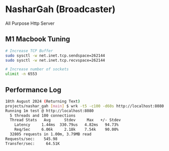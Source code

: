# NasharGah (Broadcaster)
All Purpose Http Server


## M1 Macbook Tuning

```bash
# Increase TCP Buffer
sudo sysctl -w net.inet.tcp.sendspace=262144
sudo sysctl -w net.inet.tcp.recvspace=262144

# Increase number of sockets
ulimit -n 6553
```

## Performance Log
```bash
18th August 2024 (Returning Text)
projects/nashar_gah [main] $ wrk -t5 -c100 -d60s http://localhost:8080
Running 1m test @ http://localhost:8080
  5 threads and 100 connections
  Thread Stats   Avg      Stdev     Max   +/- Stdev
    Latency     1.44ms  330.79us   4.82ms   94.73%
    Req/Sec     6.06k     2.18k    7.54k    90.00%
  32805 requests in 1.00m, 3.79MB read
Requests/sec:    545.98
Transfer/sec:     64.51K
```